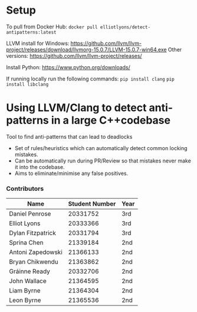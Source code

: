 # Setup
To pull from Docker Hub: ```docker pull elliotlyons/detect-antipatterns:latest```

LLVM install for Windows: https://github.com/llvm/llvm-project/releases/download/llvmorg-15.0.7/LLVM-15.0.7-win64.exe
Other versions: https://github.com/llvm/llvm-project/releases/

Install Python: https://www.python.org/downloads/

If running locally run the following commands:
``` pip install clang ```
``` pip install libclang ```

# Using LLVM/Clang to detect anti-patterns in a large C++codebase
 Tool to find anti-patterns that can lead to deadlocks
 - Set of rules/heuristics which can automatically detect common locking
mistakes.
- Can be automatically run during PR/Review so that mistakes never
make it into the codebase.
- Aims to eliminate/minimise any false positives.
 

### Contributors 

| Name				| Student Number| Year |
|-------------------|---------------|------|
| Daniel Penrose 	| 20331752 		| 3rd  |
| Elliot Lyons 		| 20333366 		| 3rd  |
|Dylan Fitzpatrick  | 20331794      | 3rd  |    
|Sprina Chen        | 21339184      | 2nd  |
|Antoni Zapedowski  | 21366133		| 2nd  |
|Bryan Chikwendu 	| 21363862		| 2nd  |
|Gráinne Ready 		| 20332706		| 2nd  |
|John Wallace 		| 21364595		| 2nd  |
|Liam Byrne 		| 21364304		| 2nd  |
|Leon Byrne 		| 21365536		| 2nd  |
